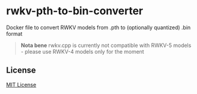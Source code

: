 # rwkv-pth-to-bin-converter

Docker file to convert RWKV models from .pth to (optionally quantized) .bin format

> **Nota bene** rwkv.cpp is currently not compatible with RWKV-5 models - please use RWKV-4 models only for the moment

## License ##

[MIT License](LICENSE.md)

